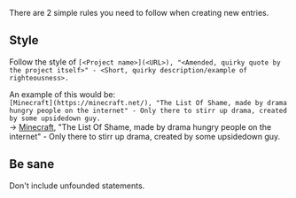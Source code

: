 There are 2 simple rules you need to follow when creating new entries.

## Style
Follow the style of `[<Project name>](<URL>), "<Amended, quirky quote by the project itself>" - <Short, quirky description/example of righteousness>.`

An example of this would be:\
`[Minecraft](https://minecraft.net/), "The List Of Shame, made by drama hungry people on the internet" - Only there to stirr up drama, created by some upsidedown guy.`\
-> [Minecraft](https://minecraft.net/), "The List Of Shame, made by drama hungry people on the internet" - Only there to stirr up drama, created by some upsidedown guy.

## Be sane
Don't include unfounded statements.
